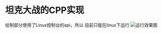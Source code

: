 # 坦克大战的CPP实现
绘制部分使用了Linux控制台的api，所以 目前只能在linux下运行
![运行效果图](https://upload-images.jianshu.io/upload_images/12618874-1d744f306aa5b0a9.png?imageMogr2/auto-orient/strip%7CimageView2/2/w/1240)
